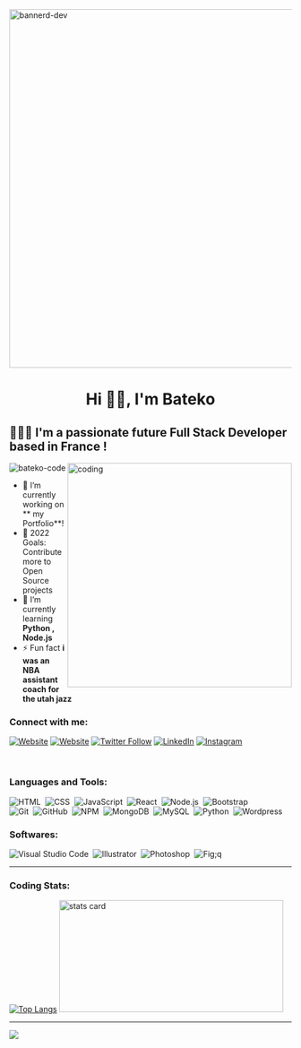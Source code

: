 <img width="640" alt="bannerd-dev" src="https://user-images.githubusercontent.com/77939696/156935651-4c35bdf6-604b-4782-9671-05ba3b6db5a0.png">

<h1 align="center">Hi ✌🏿, I'm Bateko</h1>

## 👨🏾‍💻 I'm a passionate future Full Stack Developer based in France !

<img align ="right" alt="coding" width="400" src="https://user-images.githubusercontent.com/77939696/156893337-ae1d520d-c5d3-4b29-81aa-7c1bc50d08fc.gif" />

<p align="left"> <img src="https://komarev.com/ghpvc/?username=bateko-code&label=Profile%20views&color=0e75b6&style=flat" alt="bateko-code" /> </p>

- 🔭 I’m currently working on ** my Portfolio**!
 - 🥅 2022 Goals: Contribute more to Open Source projects
- 🌱 I’m currently learning **Python , Node.js**
- ⚡ Fun fact **i was an NBA assistant coach for the utah jazz**


### Connect with me:

[![Website](https://img.shields.io/badge/My%20Website%20-ruthelessbasketball.com-&?style=for-the-badge&logo=google&color=black)](https://ruthlessbasketball.com)
[![Website](https://img.shields.io/badge/Follow%20%40BATEKO-CODE--&?style=for-the-badge&logo=codepen)](https://codepen.io/bateko-code)
[![Twitter Follow](https://img.shields.io/twitter/follow/techie_teko?color=1DA1F2&logo=twitter&style=for-the-badge)](https://twitter.com/intent/follow?original_referer=https%3A%2F%2Fgithub.com%2Ftechie_teko&screen_name=techie_teko)
[![LinkedIn](https://img.shields.io/twitter/url?color=blue&label=Follow%20%40bateko-francisco-dev&logo=linkedin&logoColor=blue&style=for-the-badge&url=https%3A%2F%2Fwww.linkedin.com%2Fin%2Fbateko-francisco-dev%2F)](https://www.linkedin.com/in/bateko-francisco-dev/)
[![Instagram](https://img.shields.io/twitter/url?color=blue&label=Follow%20%40techie_teko&logo=instagram&logoColor=blue&style=for-the-badge&url=https%3A%2F%2Fwww.instagram.com%2Fin%2Ftechie_teko%2F)](https://www.instagram.com/techie_teko/)


<br />

### Languages and Tools:

![HTML](https://img.shields.io/badge/-HTML-05122A?style=flat&logo=HTML5)&nbsp;
![CSS](https://img.shields.io/badge/-CSS-05122A?style=flat&logo=CSS3&logoColor=1572B6)&nbsp;
![JavaScript](https://img.shields.io/badge/-JavaScript-05122A?style=flat&logo=javascript)&nbsp;
![React](https://img.shields.io/badge/-React-05122A?style=flat&logo=react)&nbsp;
![Node.js](https://img.shields.io/badge/-Node.js-05122A?style=flat&logo=node.js)&nbsp;
![Bootstrap](https://img.shields.io/badge/-Bootstrap-05122A?style=flat&logo=bootstrap&logoColor=563D7C)\
![Git](https://img.shields.io/badge/-Git-05122A?style=flat&logo=git)&nbsp;
![GitHub](https://img.shields.io/badge/-GitHub-05122A?style=flat&logo=github)&nbsp;
![NPM](https://img.shields.io/badge/-NPM-05122A?style=flat&logo=NPM)&nbsp;
![MongoDB](https://img.shields.io/badge/-MongoDB-05122A?style=flat&logo=mongodb)&nbsp;
![MySQL](https://img.shields.io/badge/-MySQL-05122A?style=flat&logo=mysql)&nbsp;
![Python](https://img.shields.io/badge/-Python-05122A?style=flat&logo=python)&nbsp;
![Wordpress](https://img.shields.io/badge/-Wordpress-05122A?style=flat&logo=wordpress)&nbsp;

### Softwares:

![Visual Studio Code](https://img.shields.io/badge/-Visual%20Studio%20Code-05122A?style=flat&logo=visual-studio-code&logoColor=007ACC)&nbsp;
![Illustrator](https://img.shields.io/badge/-Illustrator-05122A?style=flat&logo=adobe-illustrator)&nbsp;
![Photoshop](https://img.shields.io/badge/-Photoshop-05122A?style=flat&logo=adobe-photoshop)&nbsp;
![Fig;q](https://img.shields.io/badge/-figma-05122A?style=flat&logo=figma)
<br />

---

### Coding Stats:

[![Top Langs](https://github-readme-stats.vercel.app/api/top-langs/?username=bateko-code&layout=compact&theme=radical)](https://github.com/bateko-code/github-readme-stats)
<img alt= "stats card" height="200px" width="400" src="https://github-readme-streak-stats.herokuapp.com/?user=bateko-code&theme=radical">

---

![](https://visitor-badge.glitch.me/badge?page_id=bateko-code.bateko-code)

[website]: https://ruthelessbasketball.com
[twitter]: https://twitter.com/techie_teko
[linkedin]: https://www.linkedin.com/in/bateko-francisco-dev/
